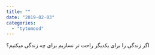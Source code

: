 ```yaml
---
title: ""
date: "2019-02-03"
categories: 
  - "tytomood"
---
```


اگر زندگی را برای یکدیگر راحت تر نسازیم برای چه زندگی میکنیم؟
